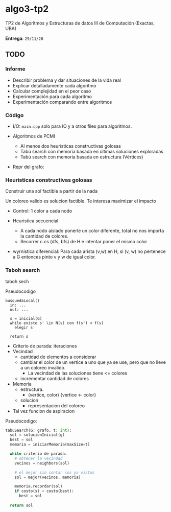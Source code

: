 # algo3-tp2

TP2 de Algoritmos y Estructuras de datos III de Computación (Exactas, UBA)

**Entrega**: `29/11/20`

## TODO

### Informe

- Describir problema y dar situaciones de la vida real
- Explicar detalladamente cada algoritmo
- Calcular complejidad en el peor caso
- Experimentación para cada algoritmo
- Experimentación comparando entre algoritmos

### Código

- I/O: `main.cpp` solo para IO y a otros files para algoritmos.
- Algoritmos de PCMI
  - Al menos dos heurísticas constructivas golosas
  - Tabú search con memoria basada en últimas soluciones exploradas
  - Tabú search con memoria basada en estructura (Vértices)

- Repr del grafo:

### Heuristicas constructivas golosas

Construir una sol factible a partir de la nada

Un coloreo valido es solucion factible. Te interesa maximizar el impacto

- Control: 1 color a cada nodo

- Heuristica secuencial
  - A cada nodo aislado ponerle un color diferente, total no nos importa la cantidad de colores.
  - Recorrer c.cs (dfs, bfs) de H e intentar poner el mismo color

- wyrnistica diferencial: Para cada arista (v,w) en H, si (v, w) no pertenece a G entonces pinto v y w de igual color.

### Taboh search

taboh sech

Pseudocodigo

```text
busquedaLocal()
  in: ...
  out: ...

  s = inicial(G)
  while existe s' \in N(s) con f(s') < f(s)
    elegir s'
  
  return s
```

- Criterio de parada: iteraciones
- Vecindad
  - cantidad de elementos a considerar
  - cambiar el color de un vertice a uno que ya se use, pero que no lleve a un
    coloreo invalido.
    - La vecindad de las soluciones tiene <= colores
  - incrementar cantidad de colores
- Memoria
  - estructura.
    - (vertice, color) {vertice <- color}
  - solucion
    - representacion del coloreo
- Tal vez funcion de aspiracion

Pseudocodigo:

```python
tabuSearch(G: grafo, t: int):
  sol = solucionInicial(g)
  best = sol
  memoria = iniciarMemoria(maxSize=t)

  while criterio de parada:
    # obtener la vecindad
    vecinos = neighbors(sol)

    # el mejor sin contar los ya vistos
    sol = mejor(vecinos, memoria)

    memoria.recordar(sol)
    if costo(s) < costo(best):
      best = sol
  
  return sol
```